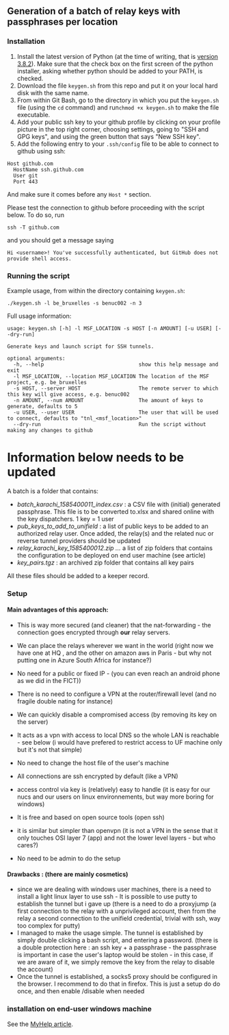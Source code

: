 ## Generation of a batch of relay keys with passphrases per location
### Installation
1. Install the latest version of Python (at the time of writing, that is [version 3.8.2](https://www.python.org/ftp/python/3.8.2/python-3.8.2-amd64-webinstall.exe)). Make sure that the check box on the first screen of the python installer, asking whether python should be added to your PATH, is checked.
2. Download the file `keygen.sh` from this repo and put it on your local hard disk with the same name.
3. From within Git Bash, go to the directory in which you put the `keygen.sh` file (using the `cd` command) and run`chmod +x keygen.sh` to make the file executable.
4. Add your public ssh key to your github profile by clicking on your profile picture in the top right corner, choosing settings, going to "SSH and GPG keys", and using the green button that says "New SSH key".
5. Add the following entry to your `.ssh/config` file to be able to connect to github using ssh:
```
Host github.com
  HostName ssh.github.com
  User git
  Port 443
```
And make sure it comes before any `Host *` section.

Please test the connection to github before proceeding with the script below. To do so, run
```
ssh -T github.com
```
and you should get a message saying
```
Hi <username>! You've successfully authenticated, but GitHub does not provide shell access.
```

### Running the script
Example usage, from within the directory containing `keygen.sh`:
```
./keygen.sh -l be_bruxelles -s benuc002 -n 3
```

Full usage information:
```
usage: keygen.sh [-h] -l MSF_LOCATION -s HOST [-n AMOUNT] [-u USER] [--dry-run]

Generate keys and launch script for SSH tunnels.

optional arguments:
  -h, --help                               show this help message and exit
  -l MSF_LOCATION, --location MSF_LOCATION The location of the MSF project, e.g. be_bruxelles
  -s HOST, --server HOST                   The remote server to which this key will give access, e.g. benuc002
  -n AMOUNT, --num AMOUNT                  The amount of keys to generate, defaults to 5
  -u USER, --user USER                     The user that will be used to connect, defaults to "tnl_<msf_location>"
  --dry-run                                Run the script without making any changes to github
```

# Information below needs to be updated

A batch is a folder that contains:
 - *batch_karachi_1585400011_index.csv* : a CSV file with (initial) generated passphrase. This file is to be converted to.xlsx and shared online with the key dispatchers. 1 key = 1 user
 - *pub_keys_to_add_to_unifield* : a list of public keys to be added to an authorized relay user. Once added, the relay(s) and the related nuc or reverse tunnel providers should be updated
- *relay_karachi_key_1585400012.zip ...* a list of zip folders that contains the configuration to be deployed on end user machine (see article)
- *key_pairs.tgz* : an archived zip folder that contains all key pairs

All these files should be added to a keeper record.
### Setup

#### Main advantages of this approach:

-   This is way more secured (and cleaner) that the nat-forwarding - the connection goes encrypted through  **our**  relay servers.
-   We can place the relays wherever we want in the world (right now we have one at HQ , and the other on amazon aws in Paris - but why not putting one in Azure South Africa for instance?)
-   No need for a public or fixed IP - (you can even reach an android phone as we did in the FICT))
-   There is no need to configure a VPN at the router/firewall level (and no fragile double nating for instance)

-   We can quickly disable a compromised access (by removing its key on the server)
-   It acts as a vpn with access to local DNS so the whole LAN is reachable - see below (i would have prefered to restrict access to UF machine only but it's not that simple)
-   No need to change the host file of the user's machine
-   All connections are ssh encrypted by default (like a VPN)
-   access control via key is (relatively) easy to handle (it is easy for our nucs and our users on linux environnements, but way more boring for windows)
-   It is free and based on open source tools (open ssh)

-   it is similar but simpler than openvpn (it is not a VPN in the sense that it only touches OSI layer 7 (app) and not the lower level layers - but who cares?)
-   No need to be admin to do the setup

#### Drawbacks : (there are mainly cosmetics)

-   since we are dealing with windows user machines, there is a need to install a light linux layer to use ssh - It is possible to use putty to establish the tunnel but i gave up (there is a need to do a proxyjump (a first connection to the relay with a unprivileged account, then from the relay a second connection to the unifield credential, trivial with ssh, way too complex for putty)
-   I managed to make the usage simple. The tunnel is established by simply double clicking a bash script, and entering a password. (there is a double protection here : an ssh key + a passphrase - the passphrase is important in case the user's laptop would be stolen - in this case, if we are aware of it, we simply remove the key from the relay to disable the account)
-   Once the tunnel is established, a socks5 proxy should be configured in the browser. I recommend to do that in firefox. This is just a setup do do once, and then enable /disable when needed

### installation on end-user windows machine
See the [MyHelp article](https://myhelp.brussels.msf.org/hc/en-us/articles/360007079157-Remote-Access-Via-MSF-Tunnels-for-MSFOCB-Services-Unifield-Nestor-and-so-on-).
